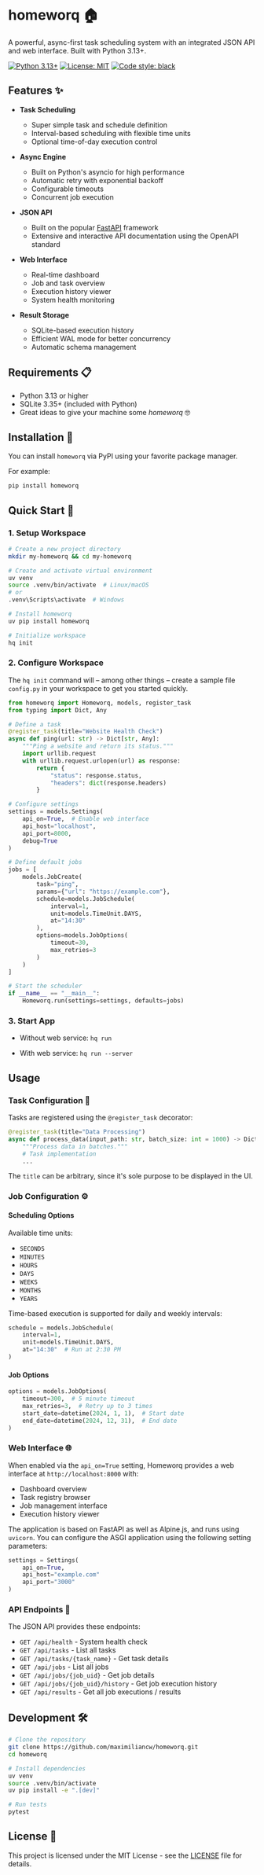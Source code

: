 # homeworq 🏠

A powerful, async-first task scheduling system with an integrated JSON API and web interface. Built with Python 3.13+.

[![Python 3.13+](https://img.shields.io/badge/python-3.13+-blue.svg)](https://www.python.org/downloads/)
[![License: MIT](https://img.shields.io/badge/License-MIT-yellow.svg)](https://opensource.org/licenses/MIT)
[![Code style: black](https://img.shields.io/badge/code%20style-black-000000.svg)](https://github.com/psf/black)

## Features ✨

- **Task Scheduling**

  - Super simple task and schedule definition
  - Interval-based scheduling with flexible time units
  - Optional time-of-day execution control

- **Async Engine**

  - Built on Python's asyncio for high performance
  - Automatic retry with exponential backoff
  - Configurable timeouts
  - Concurrent job execution

- **JSON API**

  - Built on the popular [FastAPI](https://fastapi.tiangolo.com) framework
  - Extensive and interactive API documentation using the OpenAPI standard

- **Web Interface**

  - Real-time dashboard
  - Job and task overview
  - Execution history viewer
  - System health monitoring

- **Result Storage**
  - SQLite-based execution history
  - Efficient WAL mode for better concurrency
  - Automatic schema management

## Requirements 📋

- Python 3.13 or higher
- SQLite 3.35+ (included with Python)
- Great ideas to give your machine some _homeworq_ 🤓

## Installation 🚀

You can install `homeworq` via PyPI using your favorite package manager.

For example:

```bash
pip install homeworq
```

## Quick Start 🎯

### 1. Setup Workspace

```bash
# Create a new project directory
mkdir my-homeworq && cd my-homeworq

# Create and activate virtual environment
uv venv
source .venv/bin/activate  # Linux/macOS
# or
.venv\Scripts\activate  # Windows

# Install homeworq
uv pip install homeworq

# Initialize workspace
hq init
```

### 2. Configure Workspace

The `hq init` command will – among other things – create a sample file `config.py` in your workspace to get you started quickly.

```python
from homeworq import Homeworq, models, register_task
from typing import Dict, Any

# Define a task
@register_task(title="Website Health Check")
async def ping(url: str) -> Dict[str, Any]:
    """Ping a website and return its status."""
    import urllib.request
    with urllib.request.urlopen(url) as response:
        return {
            "status": response.status,
            "headers": dict(response.headers)
        }

# Configure settings
settings = models.Settings(
    api_on=True,  # Enable web interface
    api_host="localhost",
    api_port=8000,
    debug=True
)

# Define default jobs
jobs = [
    models.JobCreate(
        task="ping",
        params={"url": "https://example.com"},
        schedule=models.JobSchedule(
            interval=1,
            unit=models.TimeUnit.DAYS,
            at="14:30"
        ),
        options=models.JobOptions(
            timeout=30,
            max_retries=3
        )
    )
]

# Start the scheduler
if __name__ == "__main__":
    Homeworq.run(settings=settings, defaults=jobs)
```

### 3. Start App

- Without web service: `hq run`

- With web service: `hq run --server`

## Usage

### Task Configuration 📝

Tasks are registered using the `@register_task` decorator:

```python
@register_task(title="Data Processing")
async def process_data(input_path: str, batch_size: int = 1000) -> Dict[str, Any]:
    """Process data in batches."""
    # Task implementation
    ...
```

The `title` can be arbitrary, since it's sole purpose to be displayed in the UI.

### Job Configuration ⚙️

#### Scheduling Options

Available time units:

- `SECONDS`
- `MINUTES`
- `HOURS`
- `DAYS`
- `WEEKS`
- `MONTHS`
- `YEARS`

Time-based execution is supported for daily and weekly intervals:

```python
schedule = models.JobSchedule(
    interval=1,
    unit=models.TimeUnit.DAYS,
    at="14:30"  # Run at 2:30 PM
)
```

#### Job Options

```python
options = models.JobOptions(
    timeout=300,  # 5 minute timeout
    max_retries=3,  # Retry up to 3 times
    start_date=datetime(2024, 1, 1),  # Start date
    end_date=datetime(2024, 12, 31),  # End date
)
```

### Web Interface 🌐

When enabled via the `api_on=True` setting, Homeworq provides a web interface at `http://localhost:8000` with:

- Dashboard overview
- Task registry browser
- Job management interface
- Execution history viewer

The application is based on FastAPI as well as Alpine.js, and runs using `uvicorn`. You can configure the ASGI application using the following setting parameters:

```python
settings = Settings(
    api_on=True,
    api_host="example.com"
    api_port="3000"
)
```

### API Endpoints 🤖

The JSON API provides these endpoints:

- `GET /api/health` - System health check
- `GET /api/tasks` - List all tasks
- `GET /api/tasks/{task_name}` - Get task details
- `GET /api/jobs` - List all jobs
- `GET /api/jobs/{job_uid}` - Get job details
- `GET /api/jobs/{job_uid}/history` - Get job execution history
- `GET /api/results` - Get all job executions / results

## Development 🛠️

```bash
# Clone the repository
git clone https://github.com/maximiliancw/homeworq.git
cd homeworq

# Install dependencies
uv venv
source .venv/bin/activate
uv pip install -e ".[dev]"

# Run tests
pytest
```

## License 📄

This project is licensed under the MIT License - see the [LICENSE](LICENSE) file for details.
